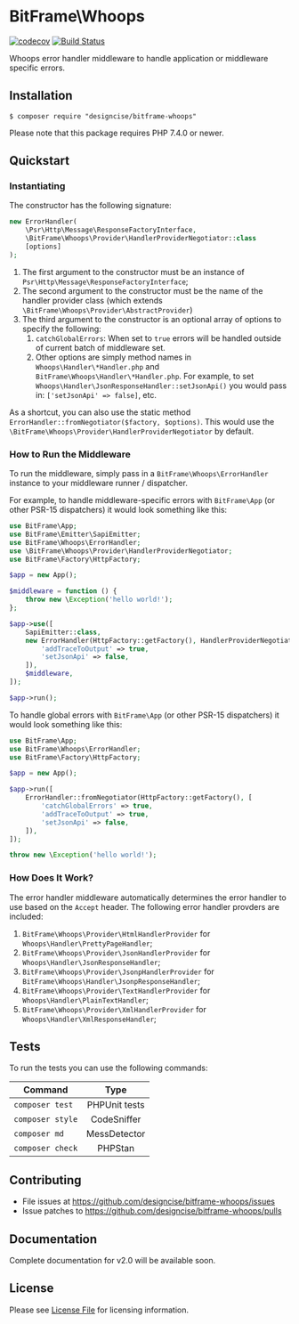 # BitFrame\Whoops

[![codecov](https://codecov.io/gh/designcise/bitframe-whoops/branch/master/graph/badge.svg)](https://codecov.io/gh/designcise/bitframe-whoops)
[![Build Status](https://travis-ci.org/designcise/bitframe-whoops.svg?branch=master)](https://travis-ci.org/designcise/bitframe-whoops)

Whoops error handler middleware to handle application or middleware specific errors.

## Installation

```
$ composer require "designcise/bitframe-whoops"
```

Please note that this package requires PHP 7.4.0 or newer.

## Quickstart

### Instantiating

The constructor has the following signature:

```php
new ErrorHandler(
    \Psr\Http\Message\ResponseFactoryInterface,
    \BitFrame\Whoops\Provider\HandlerProviderNegotiator::class
    [options]
);
```

1. The first argument to the constructor must be an instance of `Psr\Http\Message\ResponseFactoryInterface`;
1. The second argument to the constructor must be the name of the handler provider class (which extends `\BitFrame\Whoops\Provider\AbstractProvider`)
1. The third argument to the constructor is an optional array of options to specify the following:
    1. `catchGlobalErrors`: When set to `true` errors will be handled outside of current batch of middleware set.
    1. Other options are simply method names in `Whoops\Handler\*Handler.php` and `BitFrame\Whoops\Handler\*Handler.php`. For example, to set `Whoops\Handler\JsonResponseHandler::setJsonApi()` you would pass in: `['setJsonApi' => false]`, etc.

As a shortcut, you can also use the static method `ErrorHandler::fromNegotiator($factory, $options)`. This would use the `\BitFrame\Whoops\Provider\HandlerProviderNegotiator` by default.

### How to Run the Middleware

To run the middleware, simply pass in a `BitFrame\Whoops\ErrorHandler` instance to your middleware runner / dispatcher.

For example, to handle middleware-specific errors with `BitFrame\App` (or other PSR-15 dispatchers) it would look something like this:

```php
use BitFrame\App;
use BitFrame\Emitter\SapiEmitter;
use BitFrame\Whoops\ErrorHandler;
use \BitFrame\Whoops\Provider\HandlerProviderNegotiator;
use BitFrame\Factory\HttpFactory;

$app = new App();

$middleware = function () {
    throw new \Exception('hello world!');
};

$app->use([
    SapiEmitter::class,
    new ErrorHandler(HttpFactory::getFactory(), HandlerProviderNegotiator::class, [
        'addTraceToOutput' => true,
        'setJsonApi' => false,
    ]),
    $middleware,
]);

$app->run();
```

To handle global errors with `BitFrame\App` (or other PSR-15 dispatchers) it would look something like this:

```php
use BitFrame\App;
use BitFrame\Whoops\ErrorHandler;
use BitFrame\Factory\HttpFactory;

$app = new App();

$app->run([
    ErrorHandler::fromNegotiator(HttpFactory::getFactory(), [
        'catchGlobalErrors' => true,
        'addTraceToOutput' => true,
        'setJsonApi' => false,
    ]),
]);

throw new \Exception('hello world!');
```

### How Does It Work?

The error handler middleware automatically determines the error handler to use based on the `Accept` header. The following error handler provders are included:

1. `BitFrame\Whoops\Provider\HtmlHandlerProvider` for `Whoops\Handler\PrettyPageHandler`;
1. `BitFrame\Whoops\Provider\JsonHandlerProvider` for `Whoops\Handler\JsonResponseHandler`;
1. `BitFrame\Whoops\Provider\JsonpHandlerProvider` for `BitFrame\Whoops\Handler\JsonpResponseHandler`;
1. `BitFrame\Whoops\Provider\TextHandlerProvider` for `Whoops\Handler\PlainTextHandler`;
1. `BitFrame\Whoops\Provider\XmlHandlerProvider` for `Whoops\Handler\XmlResponseHandler`;

## Tests

To run the tests you can use the following commands:

| Command          | Type            |
| ---------------- |:---------------:|
| `composer test`  | PHPUnit tests   |
| `composer style` | CodeSniffer     |
| `composer md`    | MessDetector    |
| `composer check` | PHPStan         |

## Contributing

* File issues at https://github.com/designcise/bitframe-whoops/issues
* Issue patches to https://github.com/designcise/bitframe-whoops/pulls

## Documentation

Complete documentation for v2.0 will be available soon.

## License

Please see [License File](LICENSE.md) for licensing information.